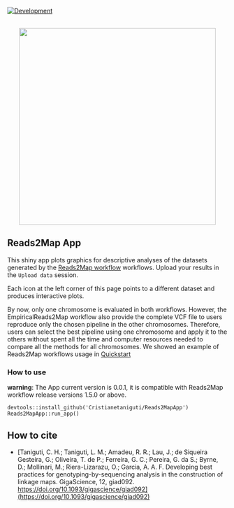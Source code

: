 [![Development](https://img.shields.io/badge/development-active-blue.svg)](https://img.shields.io/badge/development-active-blue.svg)

<p align="center">
<br>
<img src="https://github.com/Cristianetaniguti/Reads2Map/assets/7572527/6074320a-0eba-44b9-88e1-b89eda8aad70" width="450"/>
<br>
<p/>

## Reads2Map App

This shiny app plots graphics for descriptive analyses of the datasets generated by the [Reads2Map workflow](https://github.com/Cristianetaniguti/Reads2Map) workflows. Upload your results in the `Upload data` session. 

Each icon at the left corner of this page points to a different dataset and produces interactive plots.

By now, only one chromosome is evaluated in both workflows. However, the EmpiricalReads2Map workflow also provide the complete VCF file to users reproduce only the chosen pipeline in the other chromosomes. Therefore, users can select the best pipeline using one chromosome and apply it to the others without spent all the time and computer resources needed to compare all the methods for all chromosomes. We showed an example of Reads2Map workflows usage in [Quickstart](https://cristianetaniguti.github.io/Tutorials/Reads2Map/Setup_and_run_Reads2Map_workflows.html)

### How to use 

**warning**: The App current version is 0.0.1, it is compatible with Reads2Map workflow release versions 1.5.0 or above. 

```{r, eval=FALSE}
devtools::install_github('Cristianetaniguti/Reads2MapApp')
Reads2MapApp::run_app()
```

## How to cite

* [Taniguti, C. H.; Taniguti, L. M.; Amadeu, R. R.; Lau, J.; de Siqueira Gesteira, G.; Oliveira, T. de P.; Ferreira, G. C.; Pereira, G. da S.;  Byrne, D.;  Mollinari, M.; Riera-Lizarazu, O.; Garcia, A. A. F. Developing best practices for genotyping-by-sequencing analysis in the construction of linkage maps. GigaScience, 12, giad092. https://doi.org/10.1093/gigascience/giad092](https://doi.org/10.1093/gigascience/giad092)


